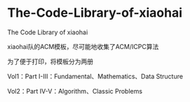 # The-Code-Library-of-xiaohai
The Code Library of xiaohai

xiaohai队的ACM模板，尽可能地收集了ACM/ICPC算法

为了便于打印，将模板分为两册

Vol1：Part I-III：Fundamental、Mathematics、Data Structure

Vol2：Part IV-V：Algorithm、Classic Problems
